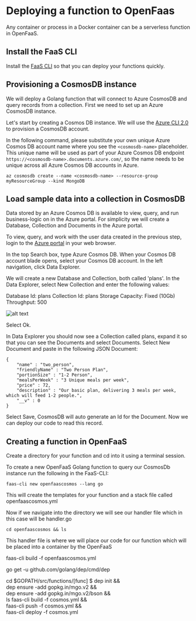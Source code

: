 # Deploying a function to OpenFaas

Any container or process in a Docker container can be a serverless function in OpenFaaS. 

## Install the FaaS CLI

Install the [FaaS CLI](https://github.com/openfaas/faas-cli) so that you can deploy your functions quickly.

##  Provisioning a CosmosDB instance

We will deploy a Golang function that will connect to Azure CosmosDB and query records from a collection. First we need to set up an Azure CosmosDB instance.

Let's start by creating a Cosmos DB instance. We will use the [Azure CLI 2.0](https://docs.microsoft.com/en-us/cli/azure/install-azure-cli?view=azure-cli-latest) to provision a CosmosDB account.

In the following command, please substitute your own unique Azure Cosmos DB account name where you see the `<cosmosdb-name>` placeholder. This unique name will be used as part of your Azure Cosmos DB endpoint ```https://<cosmosdb-name>.documents.azure.com/```, so the name needs to be unique across all Azure Cosmos DB accounts in Azure.

```
az cosmosdb create --name <cosmosdb-name> --resource-group myResourceGroup --kind MongoDB
```
## Load sample data into a collection in CosmosDB

Data stored by an Azure Cosmos DB is available to view, query, and run business-logic on in the Azure portal. For simplicity we will create a Database, Collection and Documents in the Azure portal.

To view, query, and work with the user data created in the previous step, login to the [Azure portal](https://portal.azure.com) in your web browser.

In the top Search box, type Azure Cosmos DB. When your Cosmos DB account blade opens, select your Cosmos DB account. In the left navigation, click Data Explorer.

We will create a new Database and Collection, both called 'plans'. In the Data Explorer, select New Collection and enter the following values:

Database Id: plans
Collection Id: plans
Storage Capacity: Fixed (10Gb)
Throughput: 500

![alt text](https://github.com/shanepeckham/ContainersOnAzure_IntroLab/blob/master/images/NewCollection.png)

Select Ok.

In Data Explorer you should now see a Collection called plans, expand it so that you can see the Documents and select Documents. Select New Document and paste in the following JSON Document:

```
{
	"name" : "two_person",
	"friendlyName" : "Two Person Plan",
	"portionSize" : "1-2 Person",
	"mealsPerWeek" : "3 Unique meals per week",
	"price" : 72,
	"description" : "Our basic plan, delivering 3 meals per week, which will feed 1-2 people.",
	"__v" : 0
}
```

Select Save, CosmosDB will auto generate an Id for the Document. Now we can deploy our code to read this record.

##  Creating a function in OpenFaaS

Create a directory for your function and cd into it using a terminal session.

To create a new OpenFaaS Golang function to query our CosmosDb instance run the following in the FaaS-CLI:

```faas-cli new openfaascosmos --lang go```

This will create the templates for your function and a stack file called openfaascosmos.yml

Now if we navigate into the directory we will see our handler file which in this case will be handler.go

```cd openfaascosmos && ls```

This handler file is where we will place our code for our function which will be placed into a container by the OpenFaaS

faas-cli build -f openfaascosmos.yml

go get -u github.com/golang/dep/cmd/dep

cd $GOPATH/src/functions/[func]
$ dep init && \
  dep ensure -add gopkg.in/mgo.v2 && \
  dep ensure -add gopkg.in/mgo.v2/bson && \
  ls
faas-cli build -f cosmos.yml && \
faas-cli push -f cosmos.yml && \
  faas-cli deploy -f cosmos.yml
